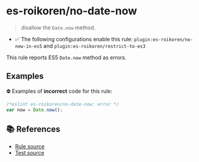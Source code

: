 # es-roikoren/no-date-now
> disallow the `Date.now` method.

- ✅ The following configurations enable this rule: `plugin:es-roikoren/no-new-in-es5` and `plugin:es-roikoren/restrict-to-es3`

This rule reports ES5 `Date.now` method as errors.

## Examples

⛔ Examples of **incorrect** code for this rule:

```js
/*eslint es-roikoren/no-date-now: error */
var now = Date.now();
```

## 📚 References

- [Rule source](https://github.com/roikoren755/eslint-plugin-es/blob/v2.0.0/src/rules/no-date-now.ts)
- [Test source](https://github.com/roikoren755/eslint-plugin-es/blob/v2.0.0/tests/src/rules/no-date-now.ts)
